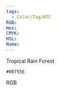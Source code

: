 ```yaml
---
tags:
  - Color/Tag/NTC
RGB:
Hex:
CMYK:
HSL:
Name:
---
```

Tropical Rain Forest
```palette
#00755E
```
RGB
